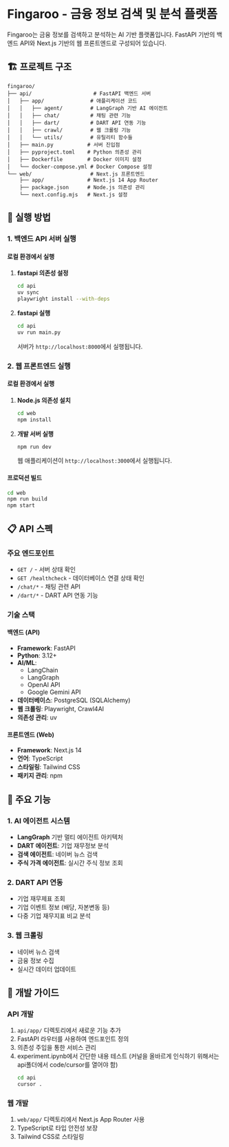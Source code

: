# Fingaroo - 금융 정보 검색 및 분석 플랫폼

Fingaroo는 금융 정보를 검색하고 분석하는 AI 기반 플랫폼입니다. FastAPI 기반의 백엔드 API와 Next.js 기반의 웹 프론트엔드로 구성되어 있습니다.

## 🏗️ 프로젝트 구조

```
fingaroo/
├── api/                    # FastAPI 백엔드 서버
│   ├── app/               # 애플리케이션 코드
│   │   ├── agent/         # LangGraph 기반 AI 에이전트
│   │   ├── chat/          # 채팅 관련 기능
│   │   ├── dart/          # DART API 연동 기능
│   │   ├── crawl/         # 웹 크롤링 기능
│   │   └── utils/         # 유틸리티 함수들
│   ├── main.py           # 서버 진입점
│   ├── pyproject.toml    # Python 의존성 관리
│   ├── Dockerfile        # Docker 이미지 설정
│   └── docker-compose.yml # Docker Compose 설정
└── web/                   # Next.js 프론트엔드
    ├── app/              # Next.js 14 App Router
    ├── package.json      # Node.js 의존성 관리
    └── next.config.mjs   # Next.js 설정
```

## 🚀 실행 방법

### 1. 백엔드 API 서버 실행

#### 로컬 환경에서 실행

1. **fastapi 의존성 설정**

   ```bash
   cd api
   uv sync
   playwright install --with-deps
   ```

2. **fastapi 실행**

   ```bash
   cd api
   uv run main.py
   ```

   서버가 `http://localhost:8000`에서 실행됩니다.

### 2. 웹 프론트엔드 실행

#### 로컬 환경에서 실행

1. **Node.js 의존성 설치**

   ```bash
   cd web
   npm install
   ```

2. **개발 서버 실행**
   ```bash
   npm run dev
   ```
   웹 애플리케이션이 `http://localhost:3000`에서 실행됩니다.

#### 프로덕션 빌드

```bash
cd web
npm run build
npm start
```

## 📋 API 스펙

### 주요 엔드포인트

- `GET /` - 서버 상태 확인
- `GET /healthcheck` - 데이터베이스 연결 상태 확인
- `/chat/*` - 채팅 관련 API
- `/dart/*` - DART API 연동 기능

### 기술 스택

#### 백엔드 (API)

- **Framework**: FastAPI
- **Python**: 3.12+
- **AI/ML**:
  - LangChain
  - LangGraph
  - OpenAI API
  - Google Gemini API
- **데이터베이스**: PostgreSQL (SQLAlchemy)
- **웹 크롤링**: Playwright, Crawl4AI
- **의존성 관리**: uv

#### 프론트엔드 (Web)

- **Framework**: Next.js 14
- **언어**: TypeScript
- **스타일링**: Tailwind CSS
- **패키지 관리**: npm

## 🔧 주요 기능

### 1. AI 에이전트 시스템

- **LangGraph** 기반 멀티 에이전트 아키텍처
- **DART 에이전트**: 기업 재무정보 분석
- **검색 에이전트**: 네이버 뉴스 검색
- **주식 가격 에이전트**: 실시간 주식 정보 조회

### 2. DART API 연동

- 기업 재무제표 조회
- 기업 이벤트 정보 (배당, 자본변동 등)
- 다중 기업 재무지표 비교 분석

### 3. 웹 크롤링

- 네이버 뉴스 검색
- 금융 정보 수집
- 실시간 데이터 업데이트

## 📝 개발 가이드

### API 개발

1. `api/app/` 디렉토리에서 새로운 기능 추가
2. FastAPI 라우터를 사용하여 엔드포인트 정의
3. 의존성 주입을 통한 서비스 관리
4. experiment.ipynb에서 간단한 내용 테스트 (커널을 올바르게 인식하기 위해서는 api폴더에서 code/cursor를 열어야 함)
   ```bash
   cd api
   cursor .
   ```

### 웹 개발

1. `web/app/` 디렉토리에서 Next.js App Router 사용
2. TypeScript로 타입 안전성 보장
3. Tailwind CSS로 스타일링
